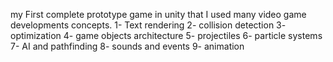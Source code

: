 my First complete prototype game in unity that I used many video game developments concepts.
1- Text rendering
2- collision detection
3- optimization
4- game objects architecture
5- projectiles
6- particle systems
7- AI and pathfinding
8- sounds and events
9- animation
